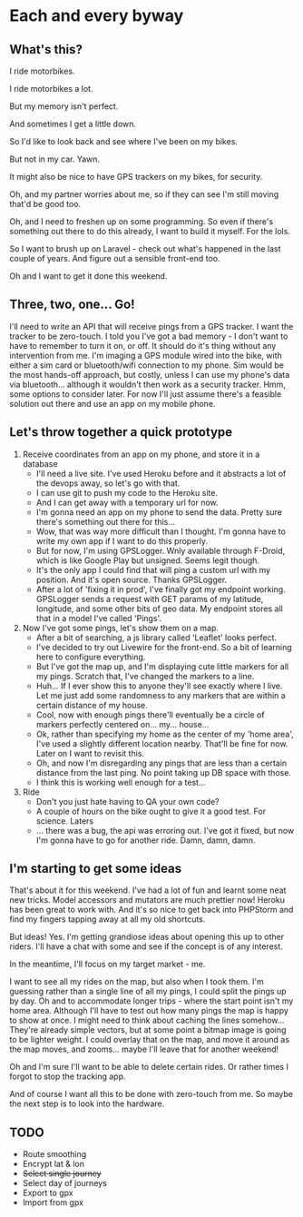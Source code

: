 # Each and every byway

## What's this?
I ride motorbikes.

I ride motorbikes a lot.

But my memory isn't perfect.

And sometimes I get a little down.

So I'd like to look back and see where I've been on my bikes.

But not in my car. Yawn.

It might also be nice to have GPS trackers on my bikes, for security.

Oh, and my partner worries about me, so if they can see I'm still moving that'd be good too.

Oh, and I need to freshen up on some programming. So even if there's something out there to do this already, I want to build it myself. For the lols.

So I want to brush up on Laravel - check out what's happened in the last couple of years. And figure out a sensible front-end too.

Oh and I want to get it done this weekend.

## Three, two, one... Go!
I'll need to write an API that will receive pings from a GPS tracker. I want the tracker to be zero-touch. I told you I've got a bad memory - I don't want to have to remember to turn it on, or off. It should do it's thing without any intervention from me. I'm imaging a GPS module wired into the bike, with either a sim card or bluetooth/wifi connection to my phone. Sim would be the most hands-off approach, but costly, unless I can use my phone's data via bluetooth... although it wouldn't then work as a security tracker. Hmm, some options to consider later. For now I'll just assume there's a feasible solution out there and use an app on my mobile phone.

## Let's throw together a quick prototype
1. Receive coordinates from an app on my phone, and store it in a database
   * I'll need a live site. I've used Heroku before and it abstracts a lot of the devops away, so let's go with that.
   * I can use git to push my code to the Heroku site.
   * And I can get away with a temporary url for now.
   * I'm gonna need an app on my phone to send the data. Pretty sure there's something out there for this...
   * Wow, that was way more difficult than I thought. I'm gonna have to write my own app if I want to do this properly.
   * But for now, I'm using GPSLogger. Wnly available through F-Droid, which is like Google Play but unsigned. Seems legit though.
   * It's the only app I could find that will ping a custom url with my position. And it's open source. Thanks GPSLogger.
   * After a lot of 'fixing it in prod', I've finally got my endpoint working. GPSLogger sends a request with GET params of my latitude, longitude, and some other bits of geo data. My endpoint stores all that in a model I've called 'Pings'.
2. Now I've got some pings, let's show them on a map.
   * After a bit of searching, a js library called 'Leaflet' looks perfect.
   * I've decided to try out Livewire for the front-end. So a bit of learning here to configure everything.
   * But I've got the map up, and I'm displaying cute little markers for all my pings. Scratch that, I've changed the markers to a line.
   * Huh... If I ever show this to anyone they'll see exactly where I live. Let me just add some randomness to any markers that are within a certain distance of my house.
   * Cool, now with enough pings there'll eventually be a circle of markers perfectly centered on... my... house...
   * Ok, rather than specifying my home as the center of my 'home area', I've used a slightly different location nearby. That'll be fine for now. Later on I want to revisit this.
   * Oh, and now I'm disregarding any pings that are less than a certain distance from the last ping. No point taking up DB space with those.
   * I think this is working well enough for a test...
3. Ride
   * Don't you just hate having to QA your own code?
   * A couple of hours on the bike ought to give it a good test. For science. Laters
   * ... there was a bug, the api was erroring out. I've got it fixed, but now I'm gonna have to go for another ride. Damn, damn, damn.

## I'm starting to get some ideas
That's about it for this weekend. I've had a lot of fun and learnt some neat new tricks. Model accessors and mutators are much prettier now! Heroku has been great to work with. And it's so nice to get back into PHPStorm and find my fingers tapping away at all my old shortcuts.

But ideas! Yes. I'm getting grandiose ideas about opening this up to other riders. I'll have a chat with some and see if the concept is of any interest. 

In the meantime, I'll focus on my target market - me.

I want to see all my rides on the map, but also when I took them. I'm guessing rather than a single line of all my pings, I could split the pings up by day. Oh and to accommodate longer trips - where the start point isn't my home area. Although I'll have to test out how many pings the map is happy to show at once. I might need to think about caching the lines somehow... They're already simple vectors, but at some point a bitmap image is going to be lighter weight. I could overlay that on the map, and move it around as the map moves, and zooms... maybe I'll leave that for another weekend!

Oh and I'm sure I'll want to be able to delete certain rides. Or rather times I forgot to stop the tracking app.

And of course I want all this to be done with zero-touch from me. So maybe the next step is to look into the hardware.


## TODO
* Route smoothing
* Encrypt lat & lon 
* ~~Select single journey~~
* Select day of journeys
* Export to gpx
* Import from gpx
